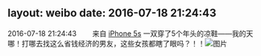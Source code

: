 layout: weibo
date: 2016-07-18 21:24:43
---
<meta name="referrer" content="no-referrer" />

2016-07-18 21:24:43  &nbsp;&nbsp;&nbsp;&nbsp;&nbsp;&nbsp; 来自 <a href="sinaweibo://customweibosource" rel="nofollow">iPhone 5s</a>
一双穿了5个年头的凉鞋——我的天哪！打哪去找这么省钱经济的男友，这些女孩都瞎了眼吗？！！ ​​​
![图片](https://ww3.sinaimg.cn/large/6d2a6003jw1f5ydndyug4j20qo0zkjz1.jpg)
